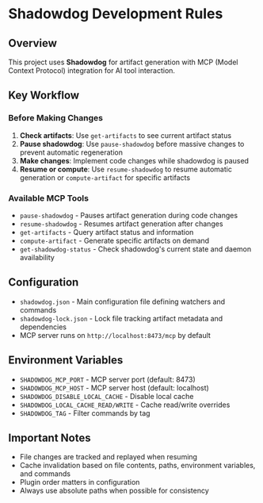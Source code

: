 # Shadowdog Development Rules

## Overview

This project uses **Shadowdog** for artifact generation with MCP (Model Context Protocol) integration for AI tool interaction.

## Key Workflow

### Before Making Changes

1. **Check artifacts**: Use `get-artifacts` to see current artifact status
2. **Pause shadowdog**: Use `pause-shadowdog` before massive changes to prevent automatic regeneration
3. **Make changes**: Implement code changes while shadowdog is paused
4. **Resume or compute**: Use `resume-shadowdog` to resume automatic generation or `compute-artifact` for specific artifacts

### Available MCP Tools

- `pause-shadowdog` - Pauses artifact generation during code changes
- `resume-shadowdog` - Resumes artifact generation after changes
- `get-artifacts` - Query artifact status and information
- `compute-artifact` - Generate specific artifacts on demand
- `get-shadowdog-status` - Check shadowdog's current state and daemon availability

## Configuration

- `shadowdog.json` - Main configuration file defining watchers and commands
- `shadowdog-lock.json` - Lock file tracking artifact metadata and dependencies
- MCP server runs on `http://localhost:8473/mcp` by default

## Environment Variables

- `SHADOWDOG_MCP_PORT` - MCP server port (default: 8473)
- `SHADOWDOG_MCP_HOST` - MCP server host (default: localhost)
- `SHADOWDOG_DISABLE_LOCAL_CACHE` - Disable local cache
- `SHADOWDOG_LOCAL_CACHE_READ/WRITE` - Cache read/write overrides
- `SHADOWDOG_TAG` - Filter commands by tag

## Important Notes

- File changes are tracked and replayed when resuming
- Cache invalidation based on file contents, paths, environment variables, and commands
- Plugin order matters in configuration
- Always use absolute paths when possible for consistency
